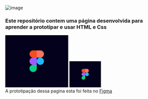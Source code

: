 ![image](https://github.com/Miguel1DM/Cartao-de-visitas/assets/141651248/c3e60fd2-25c6-42e4-a1f3-76df0c4c8589)<h3>Este repositório contem uma página desenvolvida para aprender a prototipar e usar HTML e Css</h3>

![fimga](https://github.com/Miguel1DM/Cartao-de-visitas/blob/main/img/figma.png)
<img src="https://github.com/Miguel1DM/Cartao-de-visitas/blob/main/img/figma.png" width = "100px"/>
<br>A prototipação dessa pagina esta foi feita no [Figma](https://www.figma.com/file/LpdFivPdI8kVfiifOUf5Zm/Aula-28-08-23?type=design&mode=design&t=Fga8E9MRLRRsLjm4-1)




